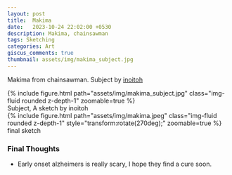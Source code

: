 ```yaml
---
layout: post
title:  Makima
date:   2023-10-24 22:02:00 +0530
description: Makima, chainsawman
tags: Sketching
categories: Art
giscus_comments: true
thumbnail: assets/img/makima_subject.jpg
---
```


Makima from chainsawman. Subject by [inoitoh](https://www.instagram.com/p/CvRsoOnJd2W/?hl=en)
<div class="row mt-3">
    <div class="mx-auto d-block">
        {% include figure.html path="assets/img/makima_subject.jpg" class="img-fluid rounded z-depth-1" zoomable=true %}
    </div>
</div>
<div class="caption">
    Subject, A sketch by inoitoh 
</div>


<div class="row mt-3">
    <div class="mx-auto d-block">
        {% include figure.html path="assets/img/makima.jpeg" class="img-fluid rounded z-depth-1"  style="transform:rotate(270deg);" zoomable=true %}
    </div>
</div>
<div class="caption">
    final sketch
</div>

### Final Thoughts 
 - Early onset alzheimers is really scary, I hope they find a cure soon.
